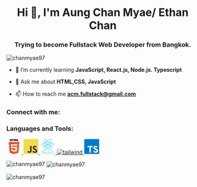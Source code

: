 <h1 align="center">Hi 👋, I'm Aung Chan Myae/ Ethan Chan</h1>
<h3 align="center">Trying to become Fullstack Web Developer from Bangkok.</h3>

<p align="left"> <img src="https://komarev.com/ghpvc/?username=chanmyae97&label=Profile%20views&color=0e75b6&style=flat" alt="chanmyae97" /> </p>

- 🌱 I’m currently learning **JavaScript, React.js, Node.js. Typescript**

- 💬 Ask me about **HTML,CSS, JavaScript**

- 📫 How to reach me **acm.fullstack@gmail.com**

<h3 align="left">Connect with me:</h3>
<p align="left">
</p>

<h3 align="left">Languages and Tools:</h3>
<p align="left"> <a href="https://www.w3.org/html/" target="_blank" rel="noreferrer"> <img src="https://raw.githubusercontent.com/devicons/devicon/master/icons/html5/html5-original-wordmark.svg" alt="html5" width="40" height="40"/> </a> <a href="https://developer.mozilla.org/en-US/docs/Web/JavaScript" target="_blank" rel="noreferrer"> <img src="https://raw.githubusercontent.com/devicons/devicon/master/icons/javascript/javascript-original.svg" alt="javascript" width="40" height="40"/> </a> <a href="https://reactjs.org/" target="_blank" rel="noreferrer"> <img src="https://raw.githubusercontent.com/devicons/devicon/master/icons/react/react-original-wordmark.svg" alt="react" width="40" height="40"/> </a> <a href="https://tailwindcss.com/" target="_blank" rel="noreferrer"> <img src="https://www.vectorlogo.zone/logos/tailwindcss/tailwindcss-icon.svg" alt="tailwind" width="40" height="40"/> </a> <a href="https://www.typescriptlang.org/" target="_blank" rel="noreferrer"> <img src="https://raw.githubusercontent.com/devicons/devicon/master/icons/typescript/typescript-original.svg" alt="typescript" width="40" height="40"/> </a> </p>

<p><img align="left" src="https://github-readme-stats.vercel.app/api/top-langs?username=chanmyae97&show_icons=true&locale=en&layout=compact" alt="chanmyae97" /></p>

<p>&nbsp;<img align="center" src="https://github-readme-stats.vercel.app/api?username=chanmyae97&show_icons=true&locale=en" alt="chanmyae97" /></p>

<p><img align="center" src="https://github-readme-streak-stats.herokuapp.com/?user=chanmyae97&" alt="chanmyae97" /></p>
